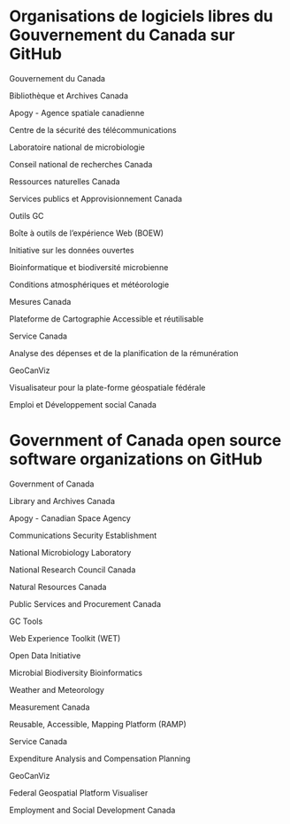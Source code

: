# Organisations de logiciels libres du Gouvernement du Canada sur GitHub

Gouvernement du Canada

Bibliothèque et Archives Canada

Apogy - Agence spatiale canadienne

Centre de la sécurité des télécommunications

Laboratoire national de microbiologie

Conseil national de recherches Canada

Ressources naturelles Canada

Services publics et Approvisionnement Canada

Outils GC

Boîte à outils de l’expérience Web (BOEW)

Initiative sur les données ouvertes

Bioinformatique et biodiversité microbienne

Conditions atmosphériques et météorologie

Mesures Canada

Plateforme de Cartographie Accessible et réutilisable

Service Canada

Analyse des dépenses et de la planification de la rémunération

GeoCanViz

Visualisateur pour la plate-forme géospatiale fédérale

Emploi et Développement social Canada


# Government of Canada open source software organizations on GitHub

Government of Canada 

Library and Archives Canada 

Apogy - Canadian Space Agency 

Communications Security Establishment 

National Microbiology Laboratory 

National Research Council Canada 

Natural Resources Canada 

Public Services and Procurement Canada 

GC Tools 

Web Experience Toolkit (WET) 

Open Data Initiative 

Microbial Biodiversity Bioinformatics 

Weather and Meteorology 

Measurement Canada 

Reusable, Accessible, Mapping Platform (RAMP) 

Service Canada

Expenditure Analysis and Compensation Planning

GeoCanViz

Federal Geospatial Platform Visualiser 

Employment and Social Development Canada 
